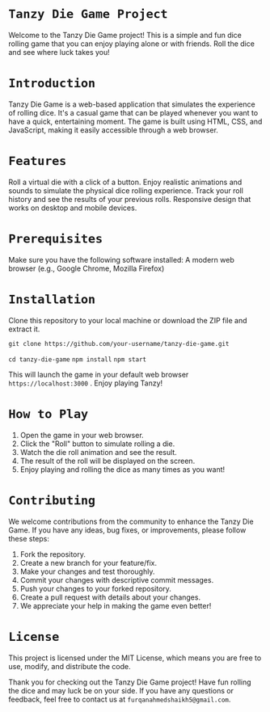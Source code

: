 # `Tanzy Die Game Project`
Welcome to the Tanzy Die Game project! This is a simple and fun dice rolling game that you can enjoy playing alone or with friends. Roll the dice and see where luck takes you!

# `Introduction`
Tanzy Die Game is a web-based application that simulates the experience of rolling dice. It's a casual game that can be played whenever you want to have a quick, entertaining moment. The game is built using HTML, CSS, and JavaScript, making it easily accessible through a web browser.

# `Features`
Roll a virtual die with a click of a button.
Enjoy realistic animations and sounds to simulate the physical dice rolling experience.
Track your roll history and see the results of your previous rolls.
Responsive design that works on desktop and mobile devices.

# `Prerequisites`
Make sure you have the following software installed:
A modern web browser (e.g., Google Chrome, Mozilla Firefox)

# `Installation`
Clone this repository to your local machine or download the ZIP file and extract it.

`git clone https://github.com/your-username/tanzy-die-game.git`

`cd tanzy-die-game`
`npm install`
`npm start`

This will launch the game in your default web browser `https://localhost:3000` . Enjoy playing Tanzy!


# `How to Play`
1. Open the game in your web browser.
2. Click the "Roll" button to simulate rolling a die.
3. Watch the die roll animation and see the result.
4. The result of the roll will be displayed on the screen.
5. Enjoy playing and rolling the dice as many times as you want!

# `Contributing`
We welcome contributions from the community to enhance the Tanzy Die Game. If you have any ideas, bug fixes, or improvements, please follow these steps:

1. Fork the repository.
2. Create a new branch for your feature/fix.
3. Make your changes and test thoroughly.
4. Commit your changes with descriptive commit messages.
5. Push your changes to your forked repository.
6. Create a pull request with details about your changes.
7. We appreciate your help in making the game even better!

# `License`
This project is licensed under the MIT License, which means you are free to use, modify, and distribute the code.

Thank you for checking out the Tanzy Die Game project! Have fun rolling the dice and may luck be on your side. If you have any questions or feedback, feel free to contact us at `furqanahmedshaikh5@gmail.com`.



